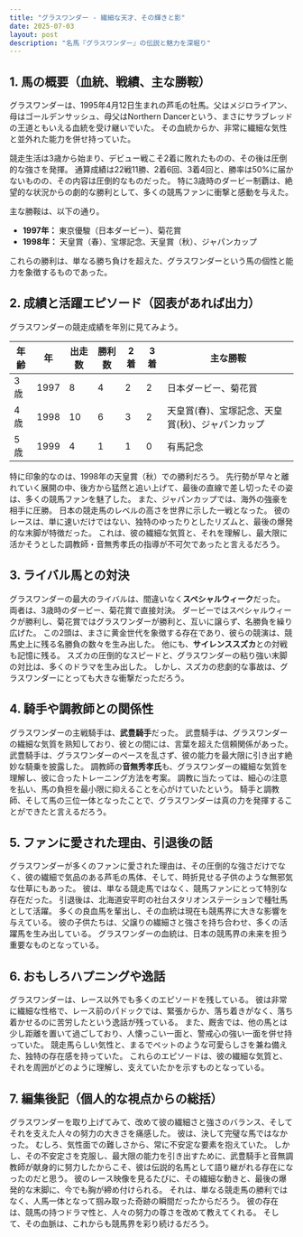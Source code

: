 ```yaml
---
title: "グラスワンダー - 繊細な天才、その輝きと影"
date: 2025-07-03
layout: post
description: "名馬『グラスワンダー』の伝説と魅力を深堀り"
---
```


## 1. 馬の概要（血統、戦績、主な勝鞍）

グラスワンダーは、1995年4月12日生まれの芦毛の牡馬。父はメジロライアン、母はゴールデンサッシュ、母父はNorthern Dancerという、まさにサラブレッドの王道ともいえる血統を受け継いでいた。  その血統からか、非常に繊細な気性と並外れた能力を併せ持っていた。

競走生活は3歳から始まり、デビュー戦こそ2着に敗れたものの、その後は圧倒的な強さを発揮。  通算成績は22戦11勝、2着6回、3着4回と、勝率は50%に届かないものの、その内容は圧倒的なものだった。  特に3歳時のダービー制覇は、絶望的な状況からの劇的な勝利として、多くの競馬ファンに衝撃と感動を与えた。

主な勝鞍は、以下の通り。

* **1997年：** 東京優駿（日本ダービー）、菊花賞
* **1998年：** 天皇賞（春）、宝塚記念、天皇賞（秋）、ジャパンカップ

これらの勝利は、単なる勝ち負けを超えた、グラスワンダーという馬の個性と能力を象徴するものであった。


## 2. 成績と活躍エピソード（図表があれば出力）

グラスワンダーの競走成績を年別に見てみよう。

| 年齢 | 年 | 出走数 | 勝利数 | 2着 | 3着 | 主な勝鞍 |
|---|---|---|---|---|---|---|
| 3歳 | 1997 | 8 | 4 | 2 | 2 | 日本ダービー、菊花賞 |
| 4歳 | 1998 | 10 | 6 | 3 | 2 | 天皇賞(春)、宝塚記念、天皇賞(秋)、ジャパンカップ |
| 5歳 | 1999 | 4 | 1 | 1 | 0 | 有馬記念 |


特に印象的なのは、1998年の天皇賞（秋）での勝利だろう。  先行勢が早々と離れていく展開の中、後方から猛然と追い上げて、最後の直線で差し切ったその姿は、多くの競馬ファンを魅了した。  また、ジャパンカップでは、海外の強豪を相手に圧勝。  日本の競走馬のレベルの高さを世界に示した一戦となった。  彼のレースは、単に速いだけではない、独特のゆったりとしたリズムと、最後の爆発的な末脚が特徴だった。  これは、彼の繊細な気質と、それを理解し、最大限に活かそうとした調教師・音無秀孝氏の指導が不可欠であったと言えるだろう。


## 3. ライバル馬との対決

グラスワンダーの最大のライバルは、間違いなく**スペシャルウィーク**だった。  両者は、3歳時のダービー、菊花賞で直接対決。  ダービーではスペシャルウィークが勝利し、菊花賞ではグラスワンダーが勝利と、互いに譲らず、名勝負を繰り広げた。  この2頭は、まさに黄金世代を象徴する存在であり、彼らの競演は、競馬史上に残る名勝負の数々を生み出した。  他にも、**サイレンススズカ**との対戦も記憶に残る。  スズカの圧倒的なスピードと、グラスワンダーの粘り強い末脚の対比は、多くのドラマを生み出した。  しかし、スズカの悲劇的な事故は、グラスワンダーにとっても大きな衝撃だっただろう。


## 4. 騎手や調教師との関係性

グラスワンダーの主戦騎手は、**武豊騎手**だった。  武豊騎手は、グラスワンダーの繊細な気質を熟知しており、彼との間には、言葉を超えた信頼関係があった。  武豊騎手は、グラスワンダーのペースを乱さず、彼の能力を最大限に引き出す絶妙な騎乗を披露した。  調教師の**音無秀孝氏**も、グラスワンダーの繊細な気質を理解し、彼に合ったトレーニング方法を考案。  調教に当たっては、細心の注意を払い、馬の負担を最小限に抑えることを心がけていたという。  騎手と調教師、そして馬の三位一体となったことで、グラスワンダーは真の力を発揮することができたと言えるだろう。


## 5. ファンに愛された理由、引退後の話

グラスワンダーが多くのファンに愛された理由は、その圧倒的な強さだけでなく、彼の繊細で気品のある芦毛の馬体、そして、時折見せる子供のような無邪気な仕草にもあった。  彼は、単なる競走馬ではなく、競馬ファンにとって特別な存在だった。  引退後は、北海道安平町の社台スタリオンステーションで種牡馬として活躍。  多くの良血馬を輩出し、その血統は現在も競馬界に大きな影響を与えている。  彼の子供たちは、父譲りの繊細さと強さを持ち合わせ、多くの活躍馬を生み出している。  グラスワンダーの血統は、日本の競馬界の未来を担う重要なものとなっている。


## 6. おもしろハプニングや逸話

グラスワンダーは、レース以外でも多くのエピソードを残している。  彼は非常に繊細な性格で、レース前のパドックでは、緊張からか、落ち着きがなく、落ち着かせるのに苦労したという逸話が残っている。  また、厩舎では、他の馬とは少し距離を置いて過ごしており、人懐っこい一面と、警戒心の強い一面を併せ持っていた。  競走馬らしい気性と、まるでペットのような可愛らしさを兼ね備えた、独特の存在感を持っていた。  これらのエピソードは、彼の繊細な気質と、それを周囲がどのように理解し、支えていたかを示すものとなっている。


## 7. 編集後記（個人的な視点からの総括）

グラスワンダーを取り上げてみて、改めて彼の繊細さと強さのバランス、そしてそれを支えた人々の努力の大きさを痛感した。  彼は、決して完璧な馬ではなかった。  むしろ、気性面での難しさから、常に不安定な要素を抱えていた。  しかし、その不安定さを克服し、最大限の能力を引き出すために、武豊騎手と音無調教師が献身的に努力したからこそ、彼は伝説的名馬として語り継がれる存在になったのだと思う。  彼のレース映像を見るたびに、その繊細な動きと、最後の爆発的な末脚に、今でも胸が締め付けられる。  それは、単なる競走馬の勝利ではなく、人馬一体となって掴み取った奇跡の瞬間だったからだろう。  彼の存在は、競馬の持つドラマ性と、人々の努力の尊さを改めて教えてくれる。  そして、その血脈は、これからも競馬界を彩り続けるだろう。
